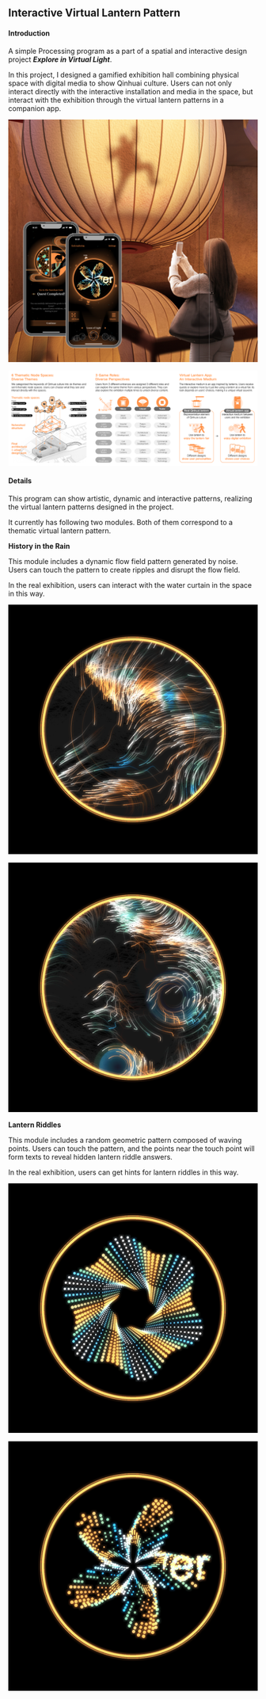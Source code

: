 ## Interactive Virtual Lantern Pattern

#### Introduction

A simple Processing program as a part of a spatial and interactive design project ***Explore in Virtual Light***.

In this project, I designed a gamified exhibition hall combining physical space with digital media to show Qinhuai culture. Users can not only interact directly with the interactive installation and media in the space, but interact with the exhibition through the virtual lantern patterns in a companion app.

![introduction_1](img/introduction_1.png)

![introduction_2](img/introduction_2.png)



#### Details

This program can show artistic, dynamic and interactive patterns, realizing the virtual lantern patterns designed in the project.

It currently has following two modules. Both of them correspond to a thematic virtual lantern pattern.



**History in the Rain**

This module includes a dynamic flow field pattern generated by noise. Users can touch the pattern to create ripples and disrupt the flow field.

In the real exhibition, users can interact with the water curtain in the space in this way.

![rain_1](img/rain_1.png)

![rain_2](img/rain_2.png)



**Lantern Riddles**

This module includes a random geometric pattern composed of waving points. Users can touch the pattern, and the points near the touch point will form texts to reveal hidden lantern riddle answers.

In the real exhibition, users can get hints for lantern riddles in this way.

![riddle_1](img/riddle_1.png)

![riddle_2](img/riddle_2.png)